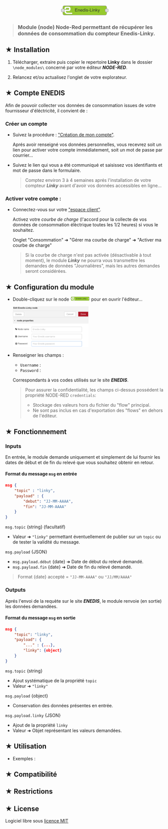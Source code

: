 <p align="center"><img src="./images/linkynode.PNG" width="30%" height="30%"/></p>

> ### Module (node) Node-Red permettant de récupérer les données de consommation du compteur Enedis-Linky.

## ★ Installation

1. Télécharger, extraire puis copier le repertoire **Linky** dans le dossier `\node_modules\` concerné par votre éditeur **_NODE-RED_**.

3. Relancez et/ou actualisez l'onglet de votre explorateur.

## ★ Compte ENEDIS

Afin de pouvoir collecter vos données de consommation issues de votre fournisseur d'éléctricité, il convient de :

### Créer un compte

- Suivez la procédure : ["Création de mon compte"](https://espace-client-particuliers.enedis.fr/web/espace-particuliers/creation-de-compte).

    Aprés avoir renseigné vos données personnelles, vous recevrez soit un lien pour activer votre compte immédiatement, soit un mot de passe par courrier...

- Suivez le lien qui vous a été communiqué et saisissez vos identifiants et mot de passe dans le formulaire.

    >Comptez environ 3 à 4 semaines aprés l'installation de votre compteur **_Linky_** avant d'avoir vos données accessibles en ligne...

### Activer votre compte :

- Connectez-vous sur votre ["espace client"](https://espace-client-particuliers.enedis.fr/group/espace-particuliers/).

    Activez votre _*courbe de charge*_ (l'accord pour la collecte de vos données de consommation élèctrique toutes les 1/2 heures) si vous le souhaitez.

    Onglet "Consommation" ➜ "Gérer ma courbe de charge" ➜ "Activer ma courbe de charge" 

    >Si la courbe de charge n'est pas activée (désactivable à tout moment), le module _**Linky**_ ne pourra vous transmettre les demandes de données "Journalières", mais les autres demandes seront considérées.
 
## ★ Configuration du module 

- Double-cliquez sur le node <img src="./images/linkynode.PNG" width="13%" height="13%"/> pour en ouvrir l'éditeur...

    <img src="./images/editlinkynode.PNG" width="50%" height="50%"/>

- Renseigner les champs :

    - <code>Username</code> :
    - <code>Password</code> :

    Correspondants à vos codes utilisés sur le site **_ENEDIS_**.


    >Pour assurer la confidentialité, les champs ci-dessus possédent la propriété NODE-RED `credentials`:
    >- Stockage des valeurs hors du fichier du "flow" principal.
    >- Ne sont pas inclus en cas d'exportation des "flows" en dehors de l'éditeur.

## ★ Fonctionnement

### Inputs

En entrée, le module demande uniquement et simplement de lui fournir les dates de début et de fin du relevé que vous souhaitez obtenir en retour.

#### Format du message `msg` en entrée

``` json
msg {
    "topic" : "linky",
    "payload" : {
        "debut": "JJ-MM-AAAA",
        "fin": "JJ-MM-AAAA"
    }
}
```

`msg.topic` {string} (facultatif)

- Valeur ➜ `"linky"` permettant éventuellement de publier sur un `topic` ou de tester la validité du message.


`msg.payload` {JSON}

- `msg.payload.début` {date} ➜ Date de début du relevé demandé.
- `msg.payload.fin` {date} ➜ Date de fin du relevé demandé.


>Format {date} accepté = `"JJ-MM-AAAA"` ou `"JJ/MM/AAAA"`

### Outputs

Aprés l'envoi de la requète sur le site **_ENEDIS_**, le module renvoie (en sortie) les données demandées.

#### Format du message `msg` en sortie

``` json
msg {
    "topic": "linky",
    "payload": {
        "..." : {...},
        "linky": {object}
    }
}
```
`msg.topic` {string}

- Ajout systématique de la propriété `topic` 
- Valeur ➜ `"linky"`

`msg.payload` {object}
- Conservation des données présentes en entrée.

`msg.payload.linky` {JSON}
- Ajout de la propriété `linky`
- Valeur ➜ Objet représentant les valeurs demandées.

## ★ Utilisation

  - Exemples :



## ★ Compatibilité

## ★ Restrictions


## ★ License

Logiciel libre sous [licence MIT](https://github.com/PhilBri/SARAH-V5-Livebox/blob/master/LICENSE)

